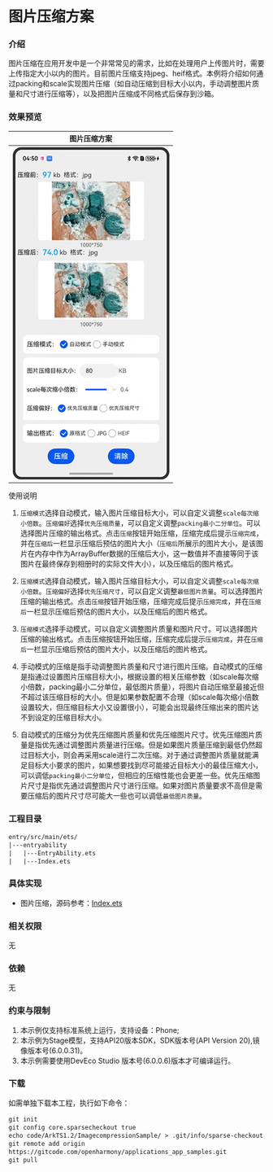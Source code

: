 # 图片压缩方案

### 介绍

图片压缩在应用开发中是一个非常常见的需求，比如在处理用户上传图片时，需要上传指定大小以内的图片。目前图片压缩支持jpeg、heif格式。本例将介绍如何通过packing和scale实现图片压缩（如自动压缩到目标大小以内，手动调整图片质量和尺寸进行压缩等），以及把图片压缩成不同格式后保存到沙箱。

### 效果预览

|图片压缩方案|
|--------------------------------|
|![Alt text](entry/src/main/resources/base/media/image_compress.png)|

使用说明

1. <code>压缩模式</code>选择自动模式，输入图片压缩目标大小，可以自定义调整<code>scale每次缩小倍数</code>。<code>压缩偏好</code>选择<code>优先压缩质量</code>，可以自定义调整<code>packing最小二分单位</code>。可以选择图片压缩的输出格式。点击<code>压缩</code>按钮开始压缩，压缩完成后提示<code>压缩完成</code>，并在<code>压缩后</code>一栏显示压缩后预估的图片大小（<code>压缩后</code>所展示的图片大小，是该图片在内存中作为ArrayBuffer数据的压缩后大小，这一数值并不直接等同于该图片在最终保存到相册时的实际文件大小），以及压缩后的图片格式。

2. <code>压缩模式</code>选择自动模式，输入图片压缩目标大小，可以自定义调整<code>scale每次缩小倍数</code>。<code>压缩偏好</code>选择<code>优先压缩尺寸</code>，可以自定义调整<code>最低图片质量</code>。可以选择图片压缩的输出格式。点击<code>压缩</code>按钮开始压缩，压缩完成后提示<code>压缩完成</code>，并在<code>压缩后</code>一栏显示压缩后预估的图片大小，以及压缩后的图片格式。

3. <code>压缩模式</code>选择手动模式，可以自定义调整图片质量和图片尺寸。可以选择图片压缩的输出格式。点击压缩按钮开始压缩，压缩完成后提示<code>压缩完成</code>，并在<code>压缩后</code>一栏显示压缩后预估的图片大小，以及压缩后的图片格式。

4. 手动模式的压缩是指手动调整图片质量和尺寸进行图片压缩。自动模式的压缩是指通过设置图片压缩目标大小，根据设置的相关压缩参数（如scale每次缩小倍数，packing最小二分单位，最低图片质量），将图片自动压缩至最接近但不超过该压缩目标的大小。但是如果参数配置不合理（如scale每次缩小倍数设置较大，但压缩目标大小又设置很小），可能会出现最终压缩出来的图片达不到设定的压缩目标大小。

5. 自动模式的压缩分为优先压缩图片质量和优先压缩图片尺寸。优先压缩图片质量是指优先通过调整图片质量进行压缩。但是如果图片质量压缩到最低仍然超过目标大小，则会再采用scale进行二次压缩。对于通过调整图片质量就能满足目标大小要求的图片，如果想要找到尽可能接近目标大小的最佳压缩大小，可以调低<code>packing最小二分单位</code>，但相应的压缩性能也会更差一些。优先压缩图片尺寸是指优先通过调整图片尺寸进行压缩。如果对图片质量要求不高但是需要压缩后的图片尺寸尽可能大一些也可以调低<code>最低图片质量</code>。

### 工程目录

```
entry/src/main/ets/
|---entryability
|   |---EntryAbility.ets
|   |---Index.ets
```

### 具体实现

* 图片压缩，源码参考：[Index.ets](entry/src/main/ets/pages/Index.ets)

### 相关权限

无

### 依赖

无

### 约束与限制

1. 本示例仅支持标准系统上运行，支持设备：Phone;
2. 本示例为Stage模型，支持API20版本SDK，SDK版本号(API Version 20),镜像版本号(6.0.0.31)。
3. 本示例需要使用DevEco Studio 版本号(6.0.0.6)版本才可编译运行。

### 下载

如需单独下载本工程，执行如下命令：

```
git init
git config core.sparsecheckout true
echo code/ArkTS1.2/ImagecompressionSample/ > .git/info/sparse-checkout
git remote add origin https://gitcode.com/openharmony/applications_app_samples.git
git pull
```